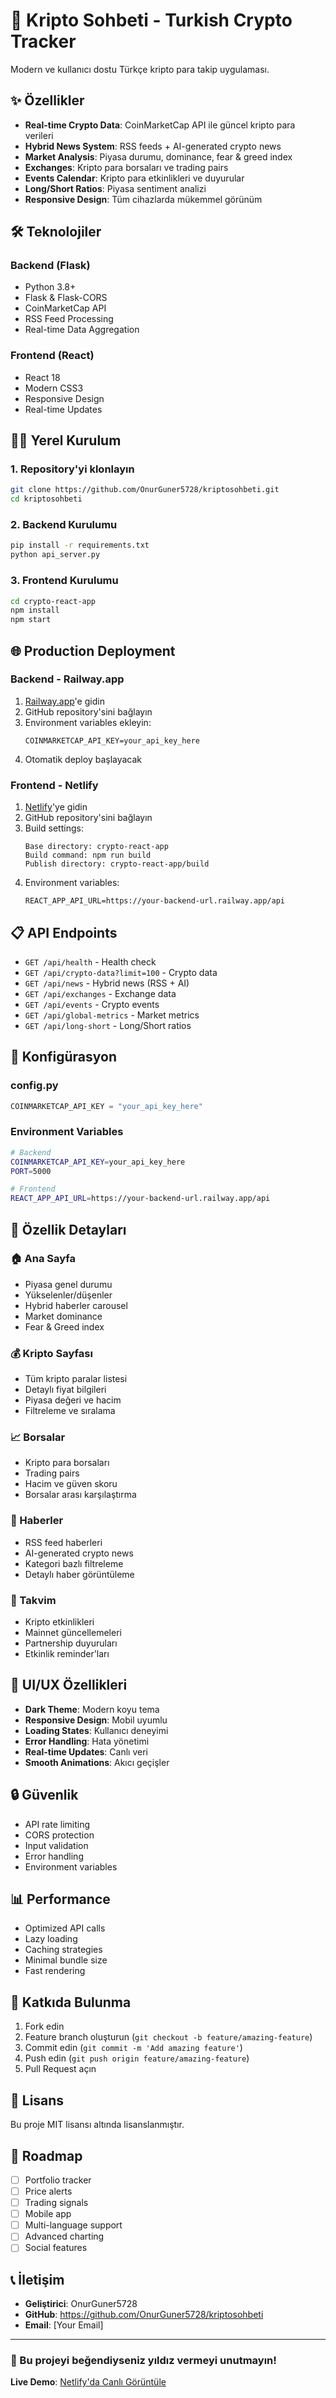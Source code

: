# 🚀 Kripto Sohbeti - Turkish Crypto Tracker

Modern ve kullanıcı dostu Türkçe kripto para takip uygulaması.

## ✨ Özellikler

- **Real-time Crypto Data**: CoinMarketCap API ile güncel kripto para verileri
- **Hybrid News System**: RSS feeds + AI-generated crypto news
- **Market Analysis**: Piyasa durumu, dominance, fear & greed index
- **Exchanges**: Kripto para borsaları ve trading pairs
- **Events Calendar**: Kripto para etkinlikleri ve duyurular
- **Long/Short Ratios**: Piyasa sentiment analizi
- **Responsive Design**: Tüm cihazlarda mükemmel görünüm

## 🛠️ Teknolojiler

### Backend (Flask)
- Python 3.8+
- Flask & Flask-CORS
- CoinMarketCap API
- RSS Feed Processing
- Real-time Data Aggregation

### Frontend (React)
- React 18
- Modern CSS3
- Responsive Design
- Real-time Updates

## 🏃‍♂️ Yerel Kurulum

### 1. Repository'yi klonlayın
```bash
git clone https://github.com/OnurGuner5728/kriptosohbeti.git
cd kriptosohbeti
```

### 2. Backend Kurulumu
```bash
pip install -r requirements.txt
python api_server.py
```

### 3. Frontend Kurulumu
```bash
cd crypto-react-app
npm install
npm start
```

## 🌐 Production Deployment

### Backend - Railway.app
1. [Railway.app](https://railway.app)'e gidin
2. GitHub repository'sini bağlayın
3. Environment variables ekleyin:
   ```
   COINMARKETCAP_API_KEY=your_api_key_here
   ```
4. Otomatik deploy başlayacak

### Frontend - Netlify
1. [Netlify](https://netlify.com)'ye gidin
2. GitHub repository'sini bağlayın
3. Build settings:
   ```
   Base directory: crypto-react-app
   Build command: npm run build
   Publish directory: crypto-react-app/build
   ```
4. Environment variables:
   ```
   REACT_APP_API_URL=https://your-backend-url.railway.app/api
   ```

## 📋 API Endpoints

- `GET /api/health` - Health check
- `GET /api/crypto-data?limit=100` - Crypto data
- `GET /api/news` - Hybrid news (RSS + AI)
- `GET /api/exchanges` - Exchange data
- `GET /api/events` - Crypto events
- `GET /api/global-metrics` - Market metrics
- `GET /api/long-short` - Long/Short ratios

## 🔧 Konfigürasyon

### config.py
```python
COINMARKETCAP_API_KEY = "your_api_key_here"
```

### Environment Variables
```bash
# Backend
COINMARKETCAP_API_KEY=your_api_key_here
PORT=5000

# Frontend
REACT_APP_API_URL=https://your-backend-url.railway.app/api
```

## 📱 Özellik Detayları

### 🏠 Ana Sayfa
- Piyasa genel durumu
- Yükselenler/düşenler
- Hybrid haberler carousel
- Market dominance
- Fear & Greed index

### 💰 Kripto Sayfası
- Tüm kripto paralar listesi
- Detaylı fiyat bilgileri
- Piyasa değeri ve hacim
- Filtreleme ve sıralama

### 📈 Borsalar
- Kripto para borsaları
- Trading pairs
- Hacim ve güven skoru
- Borsalar arası karşılaştırma

### 📰 Haberler
- RSS feed haberleri
- AI-generated crypto news
- Kategori bazlı filtreleme
- Detaylı haber görüntüleme

### 📅 Takvim
- Kripto etkinlikleri
- Mainnet güncellemeleri
- Partnership duyuruları
- Etkinlik reminder'ları

## 🎨 UI/UX Özellikleri

- **Dark Theme**: Modern koyu tema
- **Responsive Design**: Mobil uyumlu
- **Loading States**: Kullanıcı deneyimi
- **Error Handling**: Hata yönetimi
- **Real-time Updates**: Canlı veri
- **Smooth Animations**: Akıcı geçişler

## 🔒 Güvenlik

- API rate limiting
- CORS protection
- Input validation
- Error handling
- Environment variables

## 📊 Performance

- Optimized API calls
- Lazy loading
- Caching strategies
- Minimal bundle size
- Fast rendering

## 🤝 Katkıda Bulunma

1. Fork edin
2. Feature branch oluşturun (`git checkout -b feature/amazing-feature`)
3. Commit edin (`git commit -m 'Add amazing feature'`)
4. Push edin (`git push origin feature/amazing-feature`)
5. Pull Request açın

## 📄 Lisans

Bu proje MIT lisansı altında lisanslanmıştır.

## 🎯 Roadmap

- [ ] Portfolio tracker
- [ ] Price alerts
- [ ] Trading signals
- [ ] Mobile app
- [ ] Multi-language support
- [ ] Advanced charting
- [ ] Social features

## 📞 İletişim

- **Geliştirici**: OnurGuner5728
- **GitHub**: https://github.com/OnurGuner5728/kriptosohbeti
- **Email**: [Your Email]

---

### 🌟 Bu projeyi beğendiyseniz yıldız vermeyi unutmayın!

**Live Demo**: [Netlify'da Canlı Görüntüle](https://your-app-name.netlify.app) 